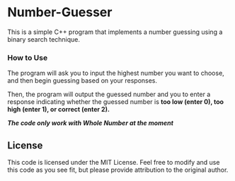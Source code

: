# Number-Guesser
This is a simple C++ program that implements a number guessing using a binary search technique.

### How to Use

The program will ask you to input the highest number you want to choose, and then begin guessing based on your responses.

Then, the program will output the guessed number and you to enter a response indicating whether the guessed number is **too low (enter 0), too high (enter 1), or correct (enter 2).** 


***The code only work with Whole Number at the moment***

## License

This code is licensed under the MIT License. Feel free to modify and use this code as you see fit, but please provide attribution to the original author.
